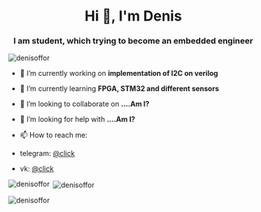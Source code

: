 <h1 align="center">Hi 👋, I'm Denis</h1>
<h3 align="center">I am student, which trying to become an embedded engineer</h3>

<p align="left"> <img src="https://komarev.com/ghpvc/?username=denisoffor&label=Profile%20views&color=0e75b6&style=flat" alt="denisoffor" /> </p>

- 🔭 I’m currently working on **implementation of I2C on verilog**

- 🌱 I’m currently learning **FPGA, STM32 and different sensors**

- 👯 I’m looking to collaborate on **....Am I?**

- 🤝 I’m looking for help with **....Am I?**

- 📫 How to reach me:
-  telegram: [@click](https://t.me/debisbibanov)
-  vk:       [@click]([https://t.me/debisbibanov](https://vk.com/denislobanov1))   
<p align="left">
</p>

<p><img align="left" src="https://github-readme-stats.vercel.app/api/top-langs?username=denisoffor&show_icons=true&theme=dark&locale=en&layout=compact" alt="denisoffor" /></p>

<p>&nbsp;<img align="center" src="https://github-readme-stats.vercel.app/api?username=denisoffor&show_icons=true&theme=dark&locale=en" alt="denisoffor" /></p>

<p><img align="center" src="https://github-readme-streak-stats.herokuapp.com/?user=denisoffor&theme=dark" alt="denisoffor" /></p>
